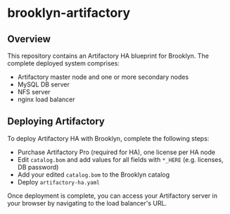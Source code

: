 # brooklyn-artifactory

## Overview

This repository contains an Artifactory HA blueprint for Brooklyn.  The complete deployed system comprises:

* Artifactory master node and one or more secondary nodes
* MySQL DB server
* NFS server
* nginx load balancer

## Deploying Artifactory

To deploy Artifactory HA with Brooklyn, complete the following steps:

* Purchase Artifactory Pro (required for HA), one license per HA node
* Edit `catalog.bom` and add values for all fields with `*_HERE` (e.g. licenses, DB password)
* Add your edited `catalog.bom` to the Brooklyn catalog
* Deploy `artifactory-ha.yaml`

Once deployment is complete, you can access your Artifactory server in your browser by navigating to the load balancer's URL.

